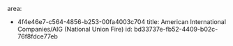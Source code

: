 area:
  - 4f4e46e7-c564-4856-b253-00fa4003c704
title: American International Companies/AIG (National Union Fire)
id: bd33737e-fb52-4409-b02c-76f8fdce77eb
